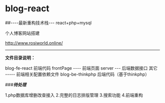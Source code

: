 # blog-react

##----最新重构技术栈---
react+php+mysql

个人博客网站搭建

http://www.rosiworld.online/

-------------------------------
**文件目录说明：**

blog-fe-react 前端代码
 frontPage ---- 前端页面
 server --- 后端数据接口
 其它 ----- 前端相关配置依赖文件
blog-be-thinkphp 后端代码（基于thinkphp）

###***待处理***

1.php数据库增删改查接入
2.完整的日志排版管理
3.搜索功能
4.前端重构
